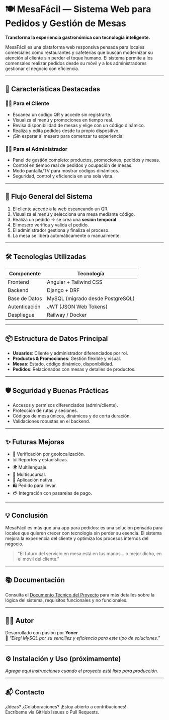 # 🍽️ MesaFácil — Sistema Web para Pedidos y Gestión de Mesas

**Transforma la experiencia gastronómica con tecnología inteligente.**

MesaFácil es una plataforma web responsiva pensada para locales comerciales como restaurantes y cafeterías que buscan modernizar su atención al cliente sin perder el toque humano. El sistema permite a los comensales realizar pedidos desde su móvil y a los administradores gestionar el negocio con eficiencia.

---

## 🚀 Características Destacadas

### 🧑‍🍳 Para el Cliente
- Escanea un código QR y accede sin registrarte.
- Visualiza el menú y promociones en tiempo real.
- Revisa disponibilidad de mesas y elige con un código dinámico.
- Realiza y edita pedidos desde tu propio dispositivo.
- ¡Sin esperar al mesero para comenzar tu experiencia!

### 👨‍💼 Para el Administrador
- Panel de gestión completo: productos, promociones, pedidos y mesas.
- Control en tiempo real de pedidos y ocupación de mesas.
- Modo pantalla/TV para mostrar códigos dinámicos.
- Seguridad, control y eficiencia en una sola vista.

---

## 🧠 Flujo General del Sistema

1. El cliente accede a la web escaneando un QR.
2. Visualiza el menú y selecciona una mesa mediante código.
3. Realiza un pedido → se crea una **sesión temporal**.
4. El mesero verifica y valida el pedido.
5. El administrador gestiona y finaliza el proceso.
6. La mesa se libera automáticamente o manualmente.

---

## 🛠️ Tecnologías Utilizadas

| Componente      | Tecnología             |
|-----------------|------------------------|
| Frontend        | Angular + Tailwind CSS |
| Backend         | Django + DRF           |
| Base de Datos   | MySQL (migrado desde PostgreSQL) |
| Autenticación   | JWT (JSON Web Tokens)  |
| Despliegue      | Railway / Docker       |

---

## 📦 Estructura de Datos Principal

- **Usuarios**: Cliente y administrador diferenciados por rol.
- **Productos & Promociones**: Gestión flexible y visual.
- **Mesas**: Estado, código dinámico, disponibilidad.
- **Pedidos**: Relacionados con mesas y detalles de productos.

---

## 🛡️ Seguridad y Buenas Prácticas

- Accesos y permisos diferenciados (admin/cliente).
- Protección de rutas y sesiones.
- Códigos de mesa únicos, dinámicos y de corta duración.
- Validaciones robustas en el backend.

---

## ✨ Futuras Mejoras

- 📍 Verificación por geolocalización.
- 📊 Reportes y estadísticas.
- 🌍 Multilenguaje.
- 🏪 Multisucursal.
- 📱 Aplicación nativa.
- 🛍️ Pedido para llevar.
- 💳 Integración con pasarelas de pago.

---

## 💡 Conclusión

MesaFácil es más que una app para pedidos: es una solución pensada para locales que quieren crecer con tecnología sin perder su esencia. El sistema mejora la experiencia del cliente y optimiza los procesos internos del negocio.

> "El futuro del servicio en mesa está en tus manos... o mejor dicho, en el móvil del cliente."

---

## 📚 Documentación

Consulta el [Documento Técnico del Proyecto](./Documento%20Técnico%20del%20Proyecto.pdf) para más detalles sobre la lógica del sistema, requisitos funcionales y no funcionales.

---

## 🧑‍💻 Autor

Desarrollado con pasión por **Yoner**  
💬 _“Elegí MySQL por su sencillez y eficiencia para este tipo de soluciones.”_

---

## ⚙️ Instalación y Uso (próximamente)
_Agrega aquí instrucciones cuando el proyecto esté listo para producción._

---

## 📬 Contacto

¿Ideas? ¿Colaboraciones? ¡Estoy abierto a contribuciones!  
Escríbeme vía GitHub Issues o Pull Requests.

